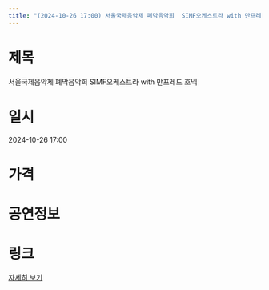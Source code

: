 ```yaml
---
title: "(2024-10-26 17:00) 서울국제음악제 폐막음악회  SIMF오케스트라 with 만프레드 호넥"
---
```


# 제목
서울국제음악제 폐막음악회  SIMF오케스트라 with 만프레드 호넥

# 일시
2024-10-26 17:00

# 가격


# 공연정보
  
  


# 링크
[자세히 보기](https://www.sac.or.kr/site/main/show/show_view?SN=60762 "https://www.sac.or.kr/site/main/show/show_view?SN=60762")
